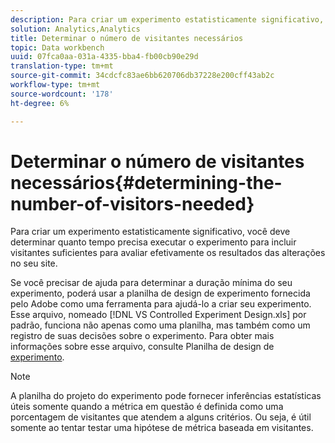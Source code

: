 ```yaml
---
description: Para criar um experimento estatisticamente significativo, você deve determinar quanto tempo precisa executar o experimento para incluir visitantes suficientes para avaliar efetivamente os resultados das alterações no seu site.
solution: Analytics,Analytics
title: Determinar o número de visitantes necessários
topic: Data workbench
uuid: 07fca0aa-031a-4335-bba4-fb00cb90e29d
translation-type: tm+mt
source-git-commit: 34cdcfc83ae6bb620706db37228e200cff43ab2c
workflow-type: tm+mt
source-wordcount: '178'
ht-degree: 6%

---
```



# Determinar o número de visitantes necessários{#determining-the-number-of-visitors-needed}

Para criar um experimento estatisticamente significativo, você deve determinar quanto tempo precisa executar o experimento para incluir visitantes suficientes para avaliar efetivamente os resultados das alterações no seu site.

Se você precisar de ajuda para determinar a duração mínima do seu experimento, poderá usar a planilha de design de experimento fornecida pelo Adobe como uma ferramenta para ajudá-lo a criar seu experimento. Esse arquivo, nomeado [!DNL VS Controlled Experiment Design.xls] por padrão, funciona não apenas como uma planilha, mas também como um registro de suas decisões sobre o experimento. Para obter mais informações sobre esse arquivo, consulte Planilha de design de [experimento](../../../home/c-undst-ctrld-exp/t-exp-dsn-spst.md#task-d7f674980fe9415d80371d6020bcf164).

>[!NOTE]
>
>A planilha do projeto do experimento pode fornecer inferências estatísticas úteis somente quando a métrica em questão é definida como uma porcentagem de visitantes que atendem a alguns critérios. Ou seja, é útil somente ao tentar testar uma hipótese de métrica baseada em visitantes.

